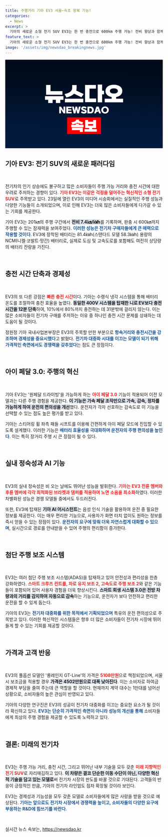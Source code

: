 ```yaml
---
title: 주행거리 기아 EV3 서울~속초 왕복 가능!
categories:
  - News
excerpt: >
  기아의 새로운 소형 전기 SUV EV3는 한 번 충전으로 600km 주행 가능! 전비 향상과 함께 충전속도도 12분 단축, 최첨단 AI 기능까지 장착됐다. EV3로 전기차 대중화 시대를 선도할 준비 완료!
feature_text: >
  기아의 새로운 소형 전기 SUV EV3는 한 번 충전으로 600km 주행 가능! 전비 향상과 함께 충전속도도 12분 단축, 최첨단 AI 기능까지 장착됐다. EV3로 전기차 대중화 시대를 선도할 준비 완료!
image: '/assets/img/newsdao_breakingnews.jpg'
---
```


<p><img src="/assets/img/newsdao_breakingnews.jpg" alt="firstkoreanews 속보" /></p>

<div>
<h2 data-ke-size="size26">기아 EV3: 전기 SUV의 새로운 패러다임</h2>
<p data-ke-size="size16">&nbsp;</p>
<p data-ke-size="size16">전기차의 인기 상승에도 불구하고 많은 소비자들이 주행 가능 거리와 충전 시간에 대한 우려로 주저하는 경향이 있다. <b><span style="color: #ee2323;">기아 EV3는 이같은 걱정을 덜어주는 혁신적인 소형 전기 SUV</span></b>로 주목받고 있다. 23일에 열린 EV3의 미디어 시승회에서는 실질적인 주행 성능과 다양한 기능들이 소개되었으며, 이로 인해 EV3는 더욱 많은 소비자들에게 다가갈 수 있는 기회를 제공한다.</p>
<p data-ke-size="size16">기아 EV3는 201㎞의 주행 구간에서 <b><span style="background-color: #21538527;">전비 7.4㎞/㎾h</span></b>를 기록하며, 완충 시 600㎞까지 주행할 수 있는 잠재력을 보여주었다. <b><span style="color: #1a5490;">이러한 성능은 전기차 구매자들에게 큰 매력으로 작용할 것이다</span></b>. EV3에 장착된 배터리는 81.4㎾h(스탠다드 모델 58.3㎾h) 용량의 NCM(니켈·코발트·망간) 배터리로, 실제로 도심 및 고속도로를 포함해도 여전히 상당량의 배터리 잔량을 가진다.</p>
<p data-ke-size="size16">&nbsp;</p>

<h2 data-ke-size="size26">충전 시간 단축과 경제성</h2>
<p data-ke-size="size16">&nbsp;</p>
<p data-ke-size="size16">EV3의 또 다른 강점은 <b><span style="color: #ee2323;">빠른 충전 시간</span></b>이다. 기아는 수랭식 냉각 시스템을 통해 배터리 온도를 조절하여 충전 효율을 높였다. <b><span style="background-color: #21538527;">동일한 400V 시스템을 탑재한 니로 EV보다 충전 시간을 12분 단축</span></b>하여, 10%에서 80%까지 충전하는 데 31분밖에 걸리지 않는다. 이는 많은 소비자들이 전기차 구매를 주저하는 이유 중 하나인 충전 시간 문제를 상쇄하는 데 도움이 될 것이다.</p>
<p data-ke-size="size16">정원정 기아 국내사업본부장은 EV3의 주목할 만한 부분으로 <b><span style="color: #1a5490;">항속거리와 충전시간을 강조하며 경제성을 중요시했다</span></b>고 밝혔다. <b><span style="color: #1a5490;">전기차 대중화 시대를 이끄는 모델이 되기 위해 가격적인 측면에서도 경쟁력을 갖추었다</span></b>는 점도 큰 장점이다.</p>
<p data-ke-size="size16">&nbsp;</p>

<h2 data-ke-size="size26">아이 페달 3.0: 주행의 혁신</h2>
<p data-ke-size="size16">&nbsp;</p>
<p data-ke-size="size16">기아 EV3는 '원페달 드라이빙'을 가능하게 하는 <b><span style="color: #ee2323;">아이 페달 3.0</span></b> 기능이 적용되어 이전 모델과는 다른 주행 경험을 제공한다. <b><span style="background-color: #21538527;">이 기능은 가속 페달 조작만으로 가속, 감속, 정차를 가능하게 하여 운전의 편의성을 개선</span></b>했다. 운전자가 각자 선호하는 감속도로 이 기능을 선택할 수 있는 점도 높은 평가를 받고 있다.</p>
<p data-ke-size="size16">기아는 스티어링 휠 좌측 패들 시프트를 이용해 간편하게 아이 페달 모드에 진입할 수 있도록 설계했다. 이러한 기능은 <b><span style="color: #1a5490;">배터리 효율성을 극대화하며 운전자의 주행 편의성을 높인다</span></b>. 이는 특히 장거리 주행 시 큰 장점이 될 수 있다.</p>
<p data-ke-size="size16">&nbsp;</p>

<h2 data-ke-size="size26">실내 정숙성과 AI 기능</h2>
<p data-ke-size="size16">&nbsp;</p>
<p data-ke-size="size16">EV3의 실내 정숙성은 비 오는 날에도 뛰어난 성능을 발휘한다. <b><span style="color: #ee2323;">기아는 EV3 전륜 멤버와 후륜 멤버에 각각 최적화된 브라켓과 댐퍼를 적용하여 노면 소음을 최소화</span></b>하였다. 이러한 차별화된 성능은 경쟁 모델들 중에서도 두드러진다.</p>
<p data-ke-size="size16">또한, EV3에 탑재된 <b><span style="background-color: #21538527;">기아 AI 어시스턴트</span></b>는 음성 인식 기술을 활용하여 운전 중 필요한 정보를 제공한다. 이는 매우 편리한 기능으로, 사용자가 화면 터치 없이도 원하는 정보를 즉시 얻을 수 있는 장점이 있다. <b><span style="color: #1a5490;">운전자의 요구에 맞춰 더욱 자연스럽게 대화할 수 있으며</span></b>, 실시간으로 경로를 안내받을 수 있어 주행의 편리함이 증가한다.</p>
<p data-ke-size="size16">&nbsp;</p>

<h2 data-ke-size="size26">첨단 주행 보조 시스템</h2>
<p data-ke-size="size16">&nbsp;</p>
<p data-ke-size="size16">EV3는 여러 첨단 주행 보조 시스템(ADAS)을 탑재하고 있어 안전성과 편리성을 한층 강화하였다. <b><span style="color: #ee2323;">스마트 크루즈 컨트롤, 차로 유지 보조 2, 고속도로 주행 보조 2</span></b>와 같은 기능들이 포함되어 있어 사용자 경험을 더욱 향상시킨다. <b><span style="background-color: #21538527;">스마트 회생 시스템 3.0은 전방 차량과의 거리를 감지하여 자동으로 감속</span></b>하는 기능으로, 운전자가 보다 안전하고 편리한 운전을 할 수 있게 돕는다.</p>
<p data-ke-size="size16">기아의 EV3는 <b><span style="color: #1a5490;">전기차 대중화를 위한 목적에서 기획되었으며</span></b> 특유의 운전 편의성으로 주목받고 있다. 이러한 혁신적인 시스템들은 향후 더 많은 소비자들이 전기차 시장에 뛰어들게 할 수 있는 기회를 제공할 것이다.</p>
<p data-ke-size="size16">&nbsp;</p>

<h2 data-ke-size="size26">가격과 고객 반응</h2>
<p data-ke-size="size16">&nbsp;</p>
<p data-ke-size="size16">EV3의 풀옵션 모델인 '롱레인지 GT-Line'의 가격은 <b><span style="color: #ee2323;">5108만원</span></b>으로 책정되었으며, 서울시 보조금을 적용할 경우 <b><span style="background-color: #21538527;">가격은 4502만원으로 대폭 낮아진다</span></b>. 이는 소비자로 하여금 경제적 부담을 줄여 주는데 큰 역할을 할 것이다. 현재까지 계약 대수는 1만대를 넘어선 상황으로, 소비자들의 높은 관심이 반영되고 있다.</p>
<p data-ke-size="size16">기아의 다양한 연구진은 EV3의 성공이 전기차 대중화를 이끄는 중요한 요소가 될 것이라 확신하고 있다. <b><span style="color: #1a5490;">EV3는 단순히 가격적인 측면이 아니라 성능의 개선을 통해</span></b> 소비자들에게 최상의 주행 경험을 제공할 수 있도록 노력하고 있다.</p>
<p data-ke-size="size16">&nbsp;</p>

<h2 data-ke-size="size26">결론: 미래의 전기차</h2>
<p data-ke-size="size16">&nbsp;</p>
<p data-ke-size="size16">EV3는 주행 가능 거리, 충전 시간, 그리고 뛰어난 내부 기술을 모두 갖춘 <b><span style="color: #ee2323;">미래 지향적인 전기 SUV</span></b>로 자리매김하고 있다. <b><span style="background-color: #21538527;">이 차량은 결코 단순한 이동 수단이 아닌, 다양한 혁신적 기술을 담고 있는 모델로</span></b>써 전기차 시장의 판도를 바꿀 것으로 기대된다. 고객들의 반응이 긍정적인 만큼, 기아의 전기차 라인업도 점차 확장될 것이라 보인다.</p>
<p data-ke-size="size16">EV3는 경제성과 기능성을 모두 갖춘 모델로 소비자들에게 많은 사랑을 받을 것으로 예상된다. <b><span style="color: #1a5490;">기아는 앞으로도 전기차 시장에서 경쟁력을 높이고, 소비자들의 다양한 요구에 부응하는 R&D에 힘쓰기를 바란다</span></b>.</p>
<p data-ke-size="size16">&nbsp;</p>
</div>
실시간 뉴스 속보는, <a href="https://newsdao.kr" rel="dofollow">https://newsdao.kr</a>


